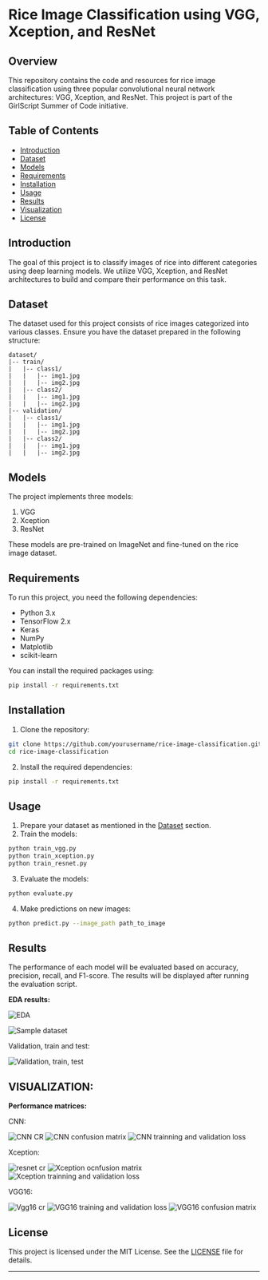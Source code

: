 # Rice Image Classification using VGG, Xception, and ResNet

## Overview

This repository contains the code and resources for rice image classification using three popular convolutional neural network architectures: VGG, Xception, and ResNet. This project is part of the GirlScript Summer of Code initiative.

## Table of Contents

- [Introduction](#introduction)
- [Dataset](#dataset)
- [Models](#models)
- [Requirements](#requirements)
- [Installation](#installation)
- [Usage](#usage)
- [Results](#results)
- [Visualization](#visualization)
- [License](#license)

## Introduction

The goal of this project is to classify images of rice into different categories using deep learning models. We utilize VGG, Xception, and ResNet architectures to build and compare their performance on this task.

## Dataset

The dataset used for this project consists of rice images categorized into various classes. Ensure you have the dataset prepared in the following structure:

```
dataset/
|-- train/
|   |-- class1/
|   |   |-- img1.jpg
|   |   |-- img2.jpg
|   |-- class2/
|   |   |-- img1.jpg
|   |   |-- img2.jpg
|-- validation/
|   |-- class1/
|   |   |-- img1.jpg
|   |   |-- img2.jpg
|   |-- class2/
|   |   |-- img1.jpg
|   |   |-- img2.jpg
```
## Models

The project implements three models:
1. VGG
2. Xception
3. ResNet

These models are pre-trained on ImageNet and fine-tuned on the rice image dataset.

## Requirements

To run this project, you need the following dependencies:

- Python 3.x
- TensorFlow 2.x
- Keras
- NumPy
- Matplotlib
- scikit-learn

You can install the required packages using:

```bash
pip install -r requirements.txt
```

## Installation

1. Clone the repository:

```bash
git clone https://github.com/yourusername/rice-image-classification.git
cd rice-image-classification
```

2. Install the required dependencies:

```bash
pip install -r requirements.txt
```

## Usage

1. Prepare your dataset as mentioned in the [Dataset](#dataset) section.
2. Train the models:

```bash
python train_vgg.py
python train_xception.py
python train_resnet.py
```

3. Evaluate the models:

```bash
python evaluate.py
```

4. Make predictions on new images:

```bash
python predict.py --image_path path_to_image
```

## Results

The performance of each model will be evaluated based on accuracy, precision, recall, and F1-score. The results will be displayed after running the evaluation script.

**EDA results:**


![EDA ](https://github.com/SayantikaLaskar/DL-Simplified/assets/127471376/62f30fb3-a27f-4161-ae29-649701f1d78a)

![Sample dataset](https://github.com/SayantikaLaskar/DL-Simplified/assets/127471376/44472b28-1b32-45c7-8d5c-064713f02d38)

Validation, train and test:

![Validation, train, test](https://github.com/SayantikaLaskar/DL-Simplified/assets/127471376/4dd91341-1cbb-47ff-b3af-7eb3101b555b)

## VISUALIZATION:

**Performance matrices:**

CNN:

![CNN CR](https://github.com/SayantikaLaskar/DL-Simplified/assets/127471376/7c5ea3bb-05d0-4af5-8acf-27b8ea60d6a2)
![CNN confusion matrix](https://github.com/SayantikaLaskar/DL-Simplified/assets/127471376/22903748-d153-4c09-861b-929f136ef14a)
![CNN trainning and validation loss](https://github.com/SayantikaLaskar/DL-Simplified/assets/127471376/2d96c299-0234-4c72-885e-a2ac71bc5d4b)


Xception:

![resnet cr](https://github.com/SayantikaLaskar/DL-Simplified/assets/127471376/00410940-650c-4ed4-b051-3e433e65f755)
![Xception ocnfusion matrix](https://github.com/SayantikaLaskar/DL-Simplified/assets/127471376/4a173c4d-01b5-4d9b-b230-51fefad84304)
![Xception trainning and validation loss](https://github.com/SayantikaLaskar/DL-Simplified/assets/127471376/1d0da694-c98d-436d-a720-c460c11f9e47)

VGG16:

![Vgg16 cr](https://github.com/SayantikaLaskar/DL-Simplified/assets/127471376/8070afa0-a580-4b9e-ac2a-85081b2a74a5)
![VGG16 training and validation loss](https://github.com/SayantikaLaskar/DL-Simplified/assets/127471376/dd5ea0f0-086b-41d2-aa95-f055543d4070)
![VGG16 confusion matrix](https://github.com/SayantikaLaskar/DL-Simplified/assets/127471376/d1c480a7-5593-4c50-b510-e27126d90b0d)

## License

This project is licensed under the MIT License. See the [LICENSE](LICENSE) file for details.

---


